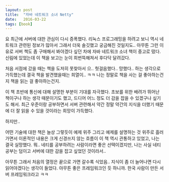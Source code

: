 ```yaml
---
layout: post
title:  "자바 네트워크 소녀 Netty"
date:   2016-03-22
tags: [book]
---
```


요 최근에 서버에 대한 관심이 다시 증폭했다. 리눅스 프로그래밍을 하려고 보니 역시 네트워크 관련된 정보가 많아서 그래서 더욱 솔깃했고 궁금해진 것일지도.. 아무튼 그런 이유로 서버 책도 좀 구매해서 봐야겠다 싶던 차에 자바 네트워크 소녀 책이 중고로 떴다. 신림에 있었는데 이 책을 보고는 눈이 희번뜩해져서 후다닥 달려갔다. 

  처음 서점에 갔을 때는 책을 도저히 못찾아서 으.. 헛걸음했다.. 망했다.. 하는 생각으로 가득했는데 결국 책을 발견했을때는 희열이.. ㅋㅋ 나는 정말로 책을 사는 걸 좋아하는건지 책을 읽는 걸 좋아하는건지. 

  이 책 초반에 통신에 대해 설명한 부분이 기대를 자극했다. 초보를 위한 배려가 뛰어난 책이구나 하는 생각 때문이기도 했고, 드디어 어느 정도 더 감을 잡을 수 있겠구나 싶기도 해서. 최근 우준이랑 공부하면서 서버 관련해서 약간 정말 약간의 지식을 더했기 때문에 더 잘 읽을 수 있을 것이라는 희망이 가득했다. 

  하지만.. 

  어떤 기술에 대한 책은 늘상 그렇듯이 예제 위주 그리고 예제를 설명하는 것 위주로 흘러가면서 이론적인 내용은 크게 신경쓰지 않는 흐름이 이 책 역시 관통하고 있었고, 나는 결국 실망했다. 뭐.. 네티를 공부하려는 사람이라면 좋은 선택이겠지만, 나는 사실 네티 공부는 덤이고 서버에 대한 감을 잡고 싶었던 것이라서.. 

  아무튼 그래서 처음의 열정은 끝으로 가면 갈수록 식었음.. 지식이 좀 더 늘어나면 다시 읽어야겠다는 생각이 들었다. 아무튼 좋은 프레임워크인 듯 하니까. 한국 사람이 만든 서버 프레임워크라고 ㅋㅋ